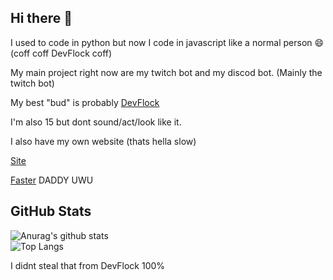 ## Hi there :wave:

I used to code in python but now I code in javascript like a normal person 😄 (coff coff DevFlock coff)

My main project right now are my twitch bot and my discod bot. (Mainly the twitch bot)

My best "bud" is probably [DevFlock](https://github.com/DevFlock)

I'm also 15 but dont sound/act/look like it.

I also have my own website (thats hella slow)

[Site](https://airplanegobrr.tk)

[Faster](http://72.219.69.45:2052/) DADDY UWU


## GitHub Stats 
![Anurag's github stats](https://github-readme-stats.vercel.app/api?username=AirplaneGoBrr&show_icons=true&theme=dark)<br>
![Top Langs](https://github-readme-stats.vercel.app/api/top-langs/?username=AirplaneGoBrr&theme=dark)

I didnt steal that from DevFlock 100%
